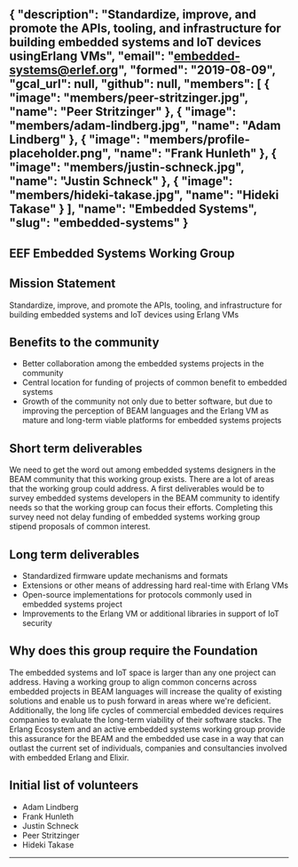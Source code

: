 {
  "description": "Standardize, improve, and promote the APIs, tooling, and infrastructure for building embedded systems and IoT devices usingErlang VMs",
  "email": "embedded-systems@erlef.org",
  "formed": "2019-08-09",
  "gcal_url": null,
  "github": null,
  "members": [
    {
      "image": "members/peer-stritzinger.jpg",
      "name": "Peer Stritzinger"
    },
    {
      "image": "members/adam-lindberg.jpg",
      "name": "Adam Lindberg"
    },
    {
      "image": "members/profile-placeholder.png",
      "name": "Frank Hunleth"
    },
    {
      "image": "members/justin-schneck.jpg",
      "name": "Justin Schneck"
    },
    {
      "image": "members/hideki-takase.jpg",
      "name": "Hideki Takase"
    }
  ],
  "name": "Embedded Systems",
  "slug": "embedded-systems"
}
---
EEF Embedded Systems Working Group
---

## Mission Statement
Standardize, improve, and promote the APIs, tooling, and infrastructure for building embedded systems and IoT devices using Erlang VMs

## Benefits to the community
- Better collaboration among the embedded systems projects in the community
- Central location for funding of projects of common benefit to embedded systems
- Growth of the community not only due to better software, but due to improving the
perception of BEAM languages and the Erlang VM as mature and long-term viable platforms for embedded systems projects

## Short term deliverables
We need to get the word out among embedded systems designers in the BEAM community that this working group exists. There
are a lot of areas that the working group could address. A first deliverables would be to survey embedded systems
developers in the BEAM community to identify needs so that the working group can focus their efforts. Completing this
survey need not delay funding of embedded systems working group stipend proposals of common interest.

## Long term deliverables

- Standardized firmware update mechanisms and formats
- Extensions or other means of addressing hard real-time with Erlang VMs
- Open-source implementations for protocols commonly used in embedded systems
project
- Improvements to the Erlang VM or additional libraries in support of IoT security

## Why does this group require the Foundation
The embedded systems and IoT space is larger than any one project can address. Having a working group to align common
concerns across embedded projects in BEAM languages will
increase the quality of existing solutions and enable us to push forward in areas where we're deficient.
Additionally, the long life cycles of commercial embedded devices requires companies to evaluate the long-term viability
of their software stacks. The Erlang Ecosystem and an active embedded systems working group provide this assurance for
the BEAM and the embedded use case in a way that can outlast the current set of individuals, companies and consultancies
involved with embedded Erlang and Elixir.

## Initial list of volunteers
- Adam Lindberg
- Frank Hunleth
- Justin Schneck
- Peer Stritzinger
- Hideki Takase

-------
